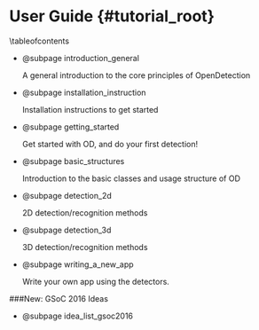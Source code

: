 User Guide {#tutorial_root}
================

 \tableofcontents 
 

-   @subpage introduction_general

    A general introduction to the core principles of OpenDetection 
    
    
-   @subpage installation_instruction

    Installation instructions to get started
    

-   @subpage getting_started 
    
    Get started with OD, and do your first detection!
    
    
-   @subpage basic_structures 
    
    Introduction to the basic classes and usage structure of OD
    
    
-   @subpage detection_2d 
    
    2D detection/recognition methods
    
    
-   @subpage detection_3d 
    
    3D detection/recognition methods    

-   @subpage writing_a_new_app 
    
    Write your own app using the detectors.
         
         
###New: GSoC 2016 Ideas

-    @subpage idea_list_gsoc2016

       
